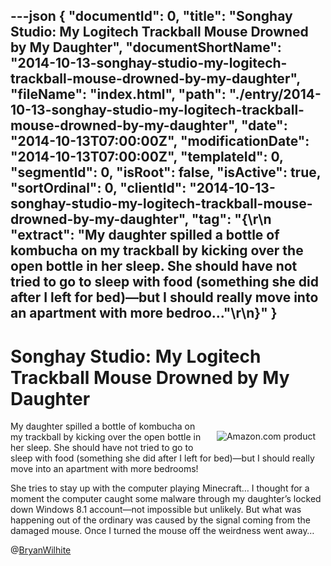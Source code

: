 ---json
{
  "documentId": 0,
  "title": "Songhay Studio: My Logitech Trackball Mouse Drowned by My Daughter",
  "documentShortName": "2014-10-13-songhay-studio-my-logitech-trackball-mouse-drowned-by-my-daughter",
  "fileName": "index.html",
  "path": "./entry/2014-10-13-songhay-studio-my-logitech-trackball-mouse-drowned-by-my-daughter",
  "date": "2014-10-13T07:00:00Z",
  "modificationDate": "2014-10-13T07:00:00Z",
  "templateId": 0,
  "segmentId": 0,
  "isRoot": false,
  "isActive": true,
  "sortOrdinal": 0,
  "clientId": "2014-10-13-songhay-studio-my-logitech-trackball-mouse-drowned-by-my-daughter",
  "tag": "{\r\n  \"extract\": \"My daughter spilled a bottle of kombucha on my trackball by kicking over the open bottle in her sleep. She should have not tried to go to sleep with food (something she did after I left for bed)—but I should really move into an apartment with more bedroo...\"\r\n}"
}
---

# Songhay Studio: My Logitech Trackball Mouse Drowned by My Daughter

[<img alt="Amazon.com product" src="http://ecx.images-amazon.com/images/I/41cNmbZDrqL._SL160_.jpg" style="float:right;margin:16px;">](http://www.amazon.com/exec/obidos/ASIN/B0043T7FXE/thekintespacec00A/ "Buy this product at Amazon.com!")

My daughter spilled a bottle of kombucha on my trackball by kicking over the open bottle in her sleep. She should have not tried to go to sleep with food (something she did after I left for bed)—but I should really move into an apartment with more bedrooms!

She tries to stay up with the computer playing Minecraft… I thought for a moment the computer caught some malware through my daughter’s locked down Windows 8.1 account—not impossible but unlikely. But what was happening out of the ordinary was caused by the signal coming from the damaged mouse. Once I turned the mouse off the weirdness went away…

@[BryanWilhite](https://twitter.com/BryanWilhite)
